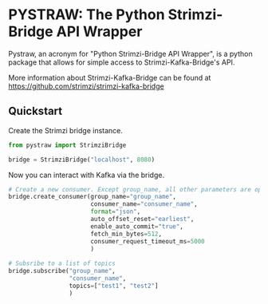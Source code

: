 # PYSTRAW: The Python Strimzi-Bridge API Wrapper
Pystraw, an acronym for "Python Strimzi-Bridge API Wrapper", is a python package that allows for simple access to Strimzi-Kafka-Bridge's API.

More information about Strimzi-Kafka-Bridge can be found at https://github.com/strimzi/strimzi-kafka-bridge

## Quickstart
Create the Strimzi bridge instance.
```python
from pystraw import StrimziBridge

bridge = StrimziBridge("localhost", 8080)
```

Now you can interact with Kafka via the bridge. 

```python
# Create a new consumer. Except group_name, all other parameters are optional
bridge.create_consumer(group_name="group_name",
                       consumer_name="consumer_name",
                       format="json",
                       auto_offset_reset="earliest",
                       enable_auto_commit="true",
                       fetch_min_bytes=512,
                       consumer_request_timeout_ms=5000
                       )
                 
# Subsribe to a list of topics
bridge.subscribe("group_name", 
                 "consumer_name", 
                 topics=["test1", "test2"]
                 )
```
